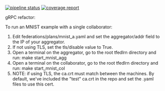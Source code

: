 [![pipeline status](https://gitlab.devtools.intel.com/weilinxu/spr_secure_intelligence-trusted_federated_learning/badges/master/pipeline.svg)](https://gitlab.devtools.intel.com/weilinxu/spr_secure_intelligence-trusted_federated_learning/commits/master)
[![coverage report](https://gitlab.devtools.intel.com/weilinxu/spr_secure_intelligence-trusted_federated_learning/badges/master/coverage.svg)](https://gitlab.devtools.intel.com/weilinxu/spr_secure_intelligence-trusted_federated_learning/commits/master)



gRPC refactor:

To run an MNIST example with a single collaborator:

1. Edit federations/plans/mnist_a.yaml and set the aggregator/addr field to the IP of your aggregator.
2. If not using TLS, set the tls/disable value to True.
3. Open a terminal on the aggregator, go to the root tfedlrn directory and run: make start_mnist_agg
4. Open a terminal on the collaborator, go to the root tfedlrn directory and run: make start_mnist_col
5. NOTE: if using TLS, the ca.crt must match between the machines. By default, we've included the "test" ca.crt in the repo and set the .yaml files to use this cert.
